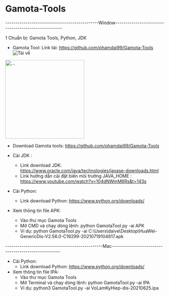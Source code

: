 # Gamota-Tools
----------------------------------------------Window----------------------------------------------------

1 Chuẩn bị: Gamota Tools, Python, JDK
- Gamota Tool: Link tải: https://github.com/phamdai99/Gamota-Tools
![Tải về](https://user-images.githubusercontent.com/41050934/129511056-023a3f66-dc6d-4fae-8c8e-f37dcdfd0e89.png)

<img src="https://https://user-images.githubusercontent.com/41050934/129511056-023a3f66-dc6d-4fae-8c8e-f37dcdfd0e89.png" alt="..." width="250" />



- Download Gamota tools: https://github.com/phamdai99/Gamota-Tools

- Cài JDK : 
	+ Link download JDK: https://www.oracle.com/java/technologies/javase-downloads.html
	+ Link hướng dẫn cài đặt biến môi trường JAVA_HOME : https://www.youtube.com/watch?v=104dNWmM6Rs&t=143s
- Cài Python: 
	+ Link download Python: https://www.python.org/downloads/
- Xem thông tin file APK: 
	+ Vào thư mục Gamota Tools
	+ Mở CMD và chạy dòng lệnh: python GamotaTool.py -ai APK
	+ Ví dụ: python GamotaTool.py -ai C:\Users\daive\Desktop\HuaWei-GenericDis-V2.56.0-C19299-20210719104817.apk

------------------------------------------------Mac----------------------------------------------------
- Cài Python: 
	+ Link download Python: https://www.python.org/downloads/
- Xem thông tin file IPA: 
	+ Vào thư mục Gamota Tools
	+ Mở Terminal và chạy dòng lệnh: python GamotaTool.py -ai IPA
	+ Ví dụ: python3 GamotaTool.py -ai VoLamKyHiep-dis-20210625.ipa
